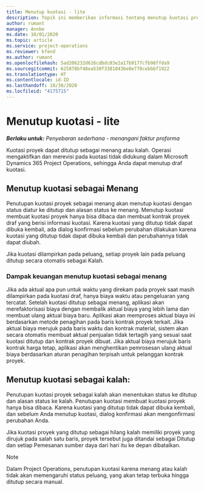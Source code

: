 ```yaml
---
title: Menutup kuotasi - lite
description: Topik ini memberikan informasi tentang menutup kuotasi proyek di Project Operations.
author: rumant
manager: Annbe
ms.date: 10/01/2020
ms.topic: article
ms.service: project-operations
ms.reviewer: kfend
ms.author: rumant
ms.openlocfilehash: 5ad206232d616cdbdc83e2a17b9177cfb98ffda9
ms.sourcegitcommit: 625878bf48ea530f3381843be0e778cebbbf1922
ms.translationtype: HT
ms.contentlocale: id-ID
ms.lasthandoff: 10/30/2020
ms.locfileid: "4175715"
---
```

# <a name="close-a-quote---lite"></a>Menutup kuotasi - lite

_**Berlaku untuk:** Penyebaran sederhana - menangani faktur proforma_

Kuotasi proyek dapat ditutup sebagai menang atau kalah. Operasi mengaktifkan dan merevisi pada kuotasi tidak didukung dalam Microsoft Dynamics 365 Project Operations, sehingga Anda dapat menutup draf kuotasi.

## <a name="close-a-quote-as-won"></a>Menutup kuotasi sebagai Menang

Penutupan kuotasi proyek sebagai menang akan menutup kuotasi dengan status diatur ke ditutup dan alasan status ke menang. Menutup kuotasi membuat kuotasi proyek hanya bisa dibaca dan membuat kontrak proyek draf yang berisi informasi kuotasi. Karena kuotasi yang ditutup tidak dapat dibuka kembali, ada dialog konfirmasi sebelum perubahan dilakukan karena kuotasi yang ditutup tidak dapat dibuka kembali dan perubahannya tidak dapat diubah.

Jika kuotasi dilampirkan pada peluang, setiap proyek lain pada peluang ditutup secara otomatis sebagai Kalah.

### <a name="financial-impact-of-closing-a-quote-as-won"></a>Dampak keuangan menutup kuotasi sebagai menang

Jika ada aktual apa pun untuk waktu yang direkam pada proyek saat masih dilampirkan pada kuotasi draf, hanya biaya waktu atau pengeluaran yang tercatat. Setelah kuotasi ditutup sebagai menang, aplikasi akan merefaktorisasi biaya dengan membalik aktual biaya yang lebih lama dan membuat ulang aktual biaya baru. Aplikasi akan memproses aktual biaya ini berdasarkan metode penagihan pada baris kontrak proyek terkait. Jika aktual biaya merujuk pada baris waktu dan kontrak material, sistem akan secara otomatis membuat aktual penjualan tidak tertagih yang sesuai saat kuotasi ditutup dan kontrak proyek dibuat. Jika aktual biaya merujuk baris kontrak harga tetap, aplikasi akan menghentikan pemrosesan ulang aktual biaya berdasarkan aturan penagihan terpisah untuk pelanggan kontrak proyek.

## <a name="closing-a-quote-as-lost"></a>Menutup kuotasi sebagai kalah:

Penutupan kuotasi proyek sebagai kalah akan menentukan status ke ditutup dan alasan status ke kalah. Penutupan kuotasi membuat kuotasi proyek hanya bisa dibaca. Karena kuotasi yang ditutup tidak dapat dibuka kembali, dan sebelum Anda menutup kuotasi, dialog konfirmasi akan mengonfirmasi perubahan Anda.

Jika kuotasi proyek yang ditutup sebagai hilang kalah memiliki proyek yang dirujuk pada salah satu baris, proyek tersebut juga ditandai sebagai Ditutup dan setiap Pemesanan sumber daya dari hari itu ke depan dibatalkan.

> [!NOTE]
> Dalam Project Operations, penutupan kuotasi karena menang atau kalah tidak akan memengaruhi status peluang, yang akan tetap terbuka hingga ditutup secara manual.
